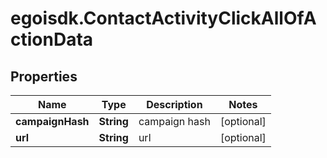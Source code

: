 # egoisdk.ContactActivityClickAllOfActionData

## Properties

Name | Type | Description | Notes
------------ | ------------- | ------------- | -------------
**campaignHash** | **String** | campaign hash | [optional] 
**url** | **String** | url | [optional] 


